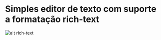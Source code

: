 # Simples editor de texto com suporte a formatação rich-text

![alt rich-text](https://github.com/jonas-andrade/simple-rich-text/blob/main/css/Captura%20de%20tela_2021-06-29_01-28-36.png "rich text editor")
